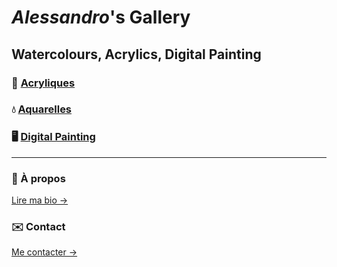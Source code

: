 # _Alessandro_'s Gallery

## Watercolours, Acrylics, Digital Painting

### 🎨 [Acryliques](acryliques.md)  
### 💧 [Aquarelles](aquarelles.md)  
### 🖥️ [Digital Painting](digital.md)  

---

### 📖 À propos  
[Lire ma bio →](about.md)  

### ✉️ Contact  
[Me contacter →](contact.md)
